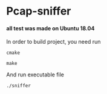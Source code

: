 # Pcap-sniffer
#### all test was made on Ubuntu 18.04
In order to build project, you need run
```
cmake

make
```
And run executable file
```
./sniffer
```
